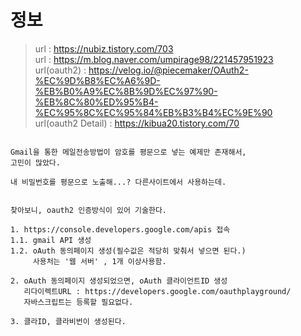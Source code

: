 # 정보
> url : https://nubiz.tistory.com/703 <br>
> url : https://m.blog.naver.com/umpirage98/221457951923 <br>
> url(oauth2) : https://velog.io/@piecemaker/OAuth2-%EC%9D%B8%EC%A6%9D-%EB%B0%A9%EC%8B%9D%EC%97%90-%EB%8C%80%ED%95%B4-%EC%95%8C%EC%95%84%EB%B3%B4%EC%9E%90 <br>
> url(oauth2 Detail) : https://kibua20.tistory.com/70 <br>
```

Gmail을 통한 메일전송방법이 암호를 평문으로 넣는 예제만 존재해서,
고민이 많았다.

내 비밀번호를 평문으로 노출해...? 다른사이트에서 사용하는데.


찾아보니, oauth2 인증방식이 있어 기술한다.

1. https://console.developers.google.com/apis 접속
1.1. gmail API 생성
1.2. oAuth 동의페이지 생성(필수값은 적당히 맞춰서 넣으면 된다.)
     사용처는 '웹 서버' , 1개 이상사용함.
     
2. oAuth 동의페이지 생성되었으면, oAuth 클라이언트ID 생성
   리다이렉트URL : https://developers.google.com/oauthplayground/
   자바스크립트는 등록할 필요없다.
   
3. 클라ID, 클라비번이 생성된다.

```
